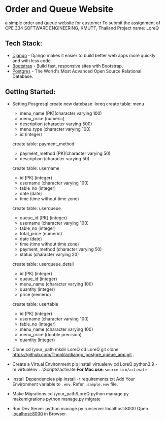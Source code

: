 
# Order and Queue Website
a simple order and queue website for customer
To submit the assignment of CPE 334 SOFTWARE ENGINEERING, KMUTT, Thailand
Project name: LoreQ

##  Tech Stack:
-   [Django](https://www.djangoproject.com/)  - Django makes it easier to build better web apps more quickly and with less code.
-   [Bootstrap](https://getbootstrap.com/)  - Build fast, responsive sites with Bootstrap.
-   [Postgres](https://www.postgresql.org/)  - The World's Most Advanced Open Source Relational Database.

## Getting Started:
- Setting Posgresql
create new datebase: loreq
create table: menu
	* menu_name [PK](character varying 100)
	* menu_price (numeric)
	* description (character varying 500)
	* menu_type (character varying 100)
	* id (integer)

	create table: payment_method
	*  payment_method [PK](character varying 50)
	* description (character varying 50)
	
	create table: username
	* id [PK] (integer)
	* username (character varying 100)
	* table_no (integer)
	* date (date)
	* time (time without time zone)

	create table: userqueue
	* queue_id [PK] (integer)
	* username (character varying 100)
	* table_no (integer)
	* total_price (numeric)
	* date (date)
	* time (time without time zone)
	* payment_method (character varying 50)
	* status (character varying 20)

	create table: userqueue_detail
	* id [PK] (integer)
	* queue_id (integer)
	* menu_name (character varying 100)
	* quantity (integer)
	* price (nemeric)

	create table: usertable
	* id [PK] (integer)
	* username (character varying 100)
	* table_no (integer)
	* menu_name (character varying 100)
	* menu_price (double precision)
	* quantity (integer)
-   Clone
cd /your_path
mkdir LoreQ
cd LoreQ
git clone https://github.com/Thonkla/django_postgre_queue_app.git .
-   Create a Virtual Environment
pip install virtualenv
cd LoreQ
python3.9 -m virtualenv .
.\Scripts\activate
**For Mac use:**  `source bin/activate`
-   Install Dependencies
pip install -r requirements.txt
Add Your Environment variable to  `.env`. Refer  `.sample.env`  file.
-   Make Migrations
cd /your_path/LoreQ
python manage.py makemigrations
python manage.py migrate
-   Run Dev Server
python manage.py runserver localhost:8000
Open  [localhost:8000](http://localhost:8000/)  in Browser.

